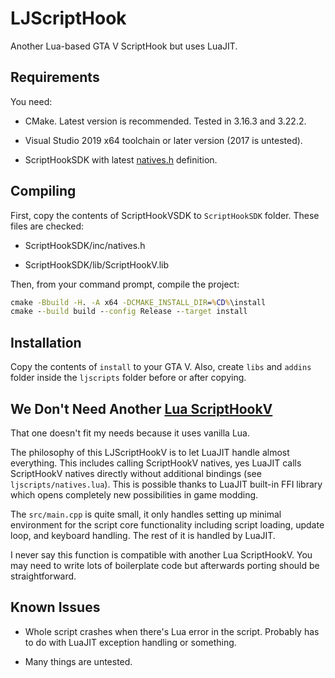 LJScriptHook
=====
Another Lua-based GTA V ScriptHook but uses LuaJIT.

Requirements
-----

You need:

* CMake. Latest version is recommended. Tested in 3.16.3 and 3.22.2.

* Visual Studio 2019 x64 toolchain or later version (2017 is untested).

* ScriptHookSDK with latest [natives.h](http://www.dev-c.com/nativedb/) definition.

Compiling
-----

First, copy the contents of ScriptHookVSDK to `ScriptHookSDK` folder. These files are checked:

* ScriptHookSDK/inc/natives.h

* ScriptHookSDK/lib/ScriptHookV.lib

Then, from your command prompt, compile the project:

```cmd
cmake -Bbuild -H. -A x64 -DCMAKE_INSTALL_DIR=%CD%\install
cmake --build build --config Release --target install
```

Installation
-----

Copy the contents of `install` to your GTA V. Also, create `libs` and `addins`
folder inside the `ljscripts` folder before or after copying.

We Don't Need Another [Lua ScriptHookV](https://github.com/gallexme/LuaPlugin-GTAV)
-----

That one doesn't fit my needs because it uses vanilla Lua.

The philosophy of this LJScriptHookV is to let LuaJIT handle almost everything.
This includes calling ScriptHookV natives, yes LuaJIT calls ScriptHookV natives directly
without additional bindings (see `ljscripts/natives.lua`). This is possible thanks to LuaJIT
built-in FFI library which opens completely new possibilities in game modding.

The `src/main.cpp` is quite small, it only handles setting up minimal environment for the
script core functionality including script loading, update loop, and keyboard handling.
The rest of it is handled by LuaJIT.

I never say this function is compatible with another Lua ScriptHookV. You may need to write lots
of boilerplate code but afterwards porting should be straightforward.

Known Issues
-----

* Whole script crashes when there's Lua error in the script. Probably has to do with LuaJIT exception handling or something.

* Many things are untested.
